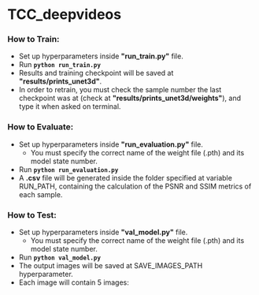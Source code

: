 # TCC_deepvideos


### How to Train:
- Set up hyperparameters inside **"run_train.py"** file.
- Run **```python run_train.py```**
- Results and training checkpoint will be saved at **"results/prints_unet3d"**.
- In order to retrain, you must check the sample number the last checkpoint was at (check at **"results/prints_unet3d/weights"**), and type it when asked on terminal.

### How to Evaluate:
- Set up hyperparameters inside **"run_evaluation.py"** file.
  - You must specify the correct name of the weight file (.pth) and its model state number.
- Run **```python run_evaluation.py```**
- A **.csv** file will be generated inside the folder specified at variable RUN_PATH, containing the calculation of the PSNR and SSIM metrics of each sample.

### How to Test:
- Set up hyperparameters inside **"val_model.py"** file.
  - You must specify the correct name of the weight file (.pth) and its model state number.
- Run **```python val_model.py```**
- The output images will be saved at SAVE_IMAGES_PATH hyperparameter.
- Each image will contain 5 images: 
